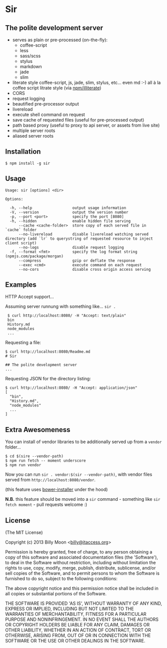 # Sir

## The polite development server

- serves as plain or pre-processed (on-the-fly):
  - coffee-script
  - less
  - sass/scss
  - stylus
  - markdown
  - jade
  - slim
- literate style coffee-script, js, jade, slim, stylus, etc... even md :-) all à la coffee script litrate style (via [npm/illiterate](https://www.npmjs.com/package/illiterate))
- CORS
- request logging
- beautified pre-processor output
- livereload
- execute shell command on request
- save cache of requested files (useful for pre-processed output)
- path based proxy (useful to proxy to api server, or assets from live site)
- multiple server roots
- aliased server roots

## Installation

    $ npm install -g sir

## Usage

    Usage: sir [options] <dir>

    Options:

      -h, --help                  output usage information
      -V, --version               output the version number
      -p, --port <port>           specify the port [8080]
      -h, --hidden                enable hidden file serving
          --cache <cache-folder>  store copy of each served file in `cache` folder
          --no-livereload         disable livereload watching served directory (add `lr` to querystring of requested resource to inject client script)
          --no-logs               disable request logging
      -f, --format <fmt>          specify the log format string (npmjs.com/package/morgan)
          --compress              gzip or deflate the response
          --exec <cmd>            execute command on each request
          --no-cors               disable cross origin access serving

## Examples

HTTP Accept support...
 
Assuming server runnung with something like... `sir .`

     $ curl http://localhost:8080/ -H "Accept: text/plain"
     bin
     History.md
     node_modules
     ...

Requesting a file:

    $ curl http://localhost:8080/Readme.md
    # Sir
    
    ## The polite development server
    ...

Requesting JSON for the directory listing:

    $ curl http://localhost:8080/ -H "Accept: application/json"
    [
      "bin",
      "History.md",
      "node_modules"
      ...
    ]

## Extra Awesomeness

You can install of vendor libraries to be additionally served up from a `vendor` folder...

    $ cd $(sire --vendor-path)
    $ npm run fetch -- moment underscore
    $ npm run vendor

Now you can run `sir . vendor:$(sir --vendor-path)`, with vendor files served from `http://localhost:8080/vendor`.

(this feature uses [bower-installer](https://github.com/blittle/bower-installer) under the hood)

**N.B.** this feature should be moved into a `sir` command - something like `sir fetch moment` - pull requests welcome :)

## License 

(The MIT License)

Copyright (c) 2013 Billy Moon &lt;billy@itaccess.org&gt;

Permission is hereby granted, free of charge, to any person obtaining
a copy of this software and associated documentation files (the
'Software'), to deal in the Software without restriction, including
without limitation the rights to use, copy, modify, merge, publish,
distribute, sublicense, and/or sell copies of the Software, and to
permit persons to whom the Software is furnished to do so, subject to
the following conditions:

The above copyright notice and this permission notice shall be
included in all copies or substantial portions of the Software.

THE SOFTWARE IS PROVIDED 'AS IS', WITHOUT WARRANTY OF ANY KIND,
EXPRESS OR IMPLIED, INCLUDING BUT NOT LIMITED TO THE WARRANTIES OF
MERCHANTABILITY, FITNESS FOR A PARTICULAR PURPOSE AND NONINFRINGEMENT.
IN NO EVENT SHALL THE AUTHORS OR COPYRIGHT HOLDERS BE LIABLE FOR ANY
CLAIM, DAMAGES OR OTHER LIABILITY, WHETHER IN AN ACTION OF CONTRACT,
TORT OR OTHERWISE, ARISING FROM, OUT OF OR IN CONNECTION WITH THE
SOFTWARE OR THE USE OR OTHER DEALINGS IN THE SOFTWARE.
